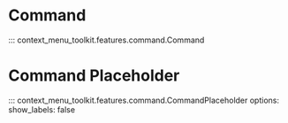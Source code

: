 # Command
::: context_menu_toolkit.features.command.Command

# Command Placeholder
::: context_menu_toolkit.features.command.CommandPlaceholder
    options:
        show_labels: false
